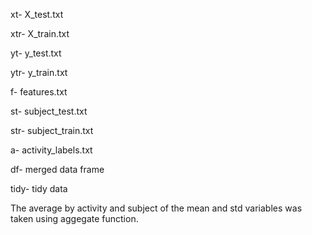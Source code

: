 xt- X_test.txt

xtr- X_train.txt

yt- y_test.txt

ytr- y_train.txt

f- features.txt

st- subject_test.txt

str- subject_train.txt

a- activity_labels.txt

df- merged data frame

tidy- tidy data

The average by activity and subject of the mean and std variables was taken using aggegate function.
